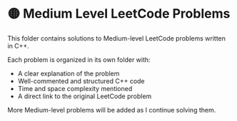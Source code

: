 # 🟡 Medium Level LeetCode Problems

This folder contains solutions to Medium-level LeetCode problems written in C++.

Each problem is organized in its own folder with:
- A clear explanation of the problem
- Well-commented and structured C++ code
- Time and space complexity mentioned
- A direct link to the original LeetCode problem

More Medium-level problems will be added as I continue solving them.

